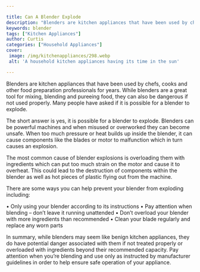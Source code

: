 ```yaml
---

title: Can A Blender Explode
description: "Blenders are kitchen appliances that have been used by chefs, cooks and other food preparation professionals for years. While blen...scroll on and keep learning"
keywords: blender
tags: ["Kitchen Appliances"]
author: Curtis
categories: ["Household Appliances"]
cover: 
 image: /img/kitchenappliances/298.webp
 alt: 'A household kitchen appliances having its time in the sun'

---
```


Blenders are kitchen appliances that have been used by chefs, cooks and other food preparation professionals for years. While blenders are a great tool for mixing, blending and pureeing food, they can also be dangerous if not used properly. Many people have asked if it is possible for a blender to explode.

The short answer is yes, it is possible for a blender to explode. Blenders can be powerful machines and when misused or overworked they can become unsafe. When too much pressure or heat builds up inside the blender, it can cause components like the blades or motor to malfunction which in turn causes an explosion.

The most common cause of blender explosions is overloading them with ingredients which can put too much strain on the motor and cause it to overheat. This could lead to the destruction of components within the blender as well as hot pieces of plastic flying out from the machine. 

There are some ways you can help prevent your blender from exploding including: 

 • Only using your blender according to its instructions 
 • Pay attention when blending – don’t leave it running unattended 
 • Don’t overload your blender with more ingredients than recommended 
 • Clean your blade regularly and replace any worn parts 
 
In summary, while blenders may seem like benign kitchen appliances, they do have potential danger associated with them if not treated properly or overloaded with ingredients beyond their recommended capacity. Pay attention when you’re blending and use only as instructed by manufacturer guidelines in order to help ensure safe operation of your appliance.
